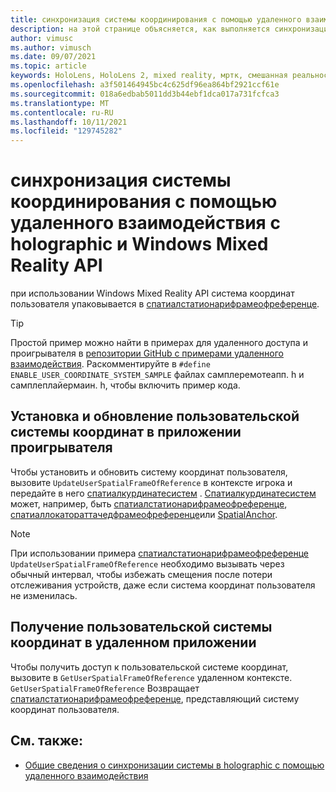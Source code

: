 ```yaml
---
title: синхронизация системы координирования с помощью удаленного взаимодействия с holographic и Windows Mixed Reality API
description: на этой странице объясняется, как выполняется синхронизация системы с помощью удаленного взаимодействия с holographic и Windows Mixed Reality API.
author: vimusc
ms.author: vimusch
ms.date: 09/07/2021
ms.topic: article
keywords: HoloLens, HoloLens 2, mixed reality, мртк, смешанная реальность набор средств, дополненная реальность, виртуальная реальность, телефоны смешанной реальности, обучение, учебник, начало работы, holographic удаленное взаимодействие
ms.openlocfilehash: a3f501464945bc4c625df96ea864bf2921ccf61e
ms.sourcegitcommit: 018a6edbab5011dd3b44ebf1dca017a731fcfca3
ms.translationtype: MT
ms.contentlocale: ru-RU
ms.lasthandoff: 10/11/2021
ms.locfileid: "129745282"
---
```

# <a name="coordinate-system-synchronization-with-holographic-remoting-and-the-windows-mixed-reality-api"></a>синхронизация системы координирования с помощью удаленного взаимодействия с holographic и Windows Mixed Reality API

при использовании Windows Mixed Reality API система координат пользователя упаковывается в [спатиалстатионарифрамеофреференце](/uwp/api/windows.perception.spatial.spatialstationaryframeofreference).

> [!TIP]
> Простой пример можно найти в примерах для удаленного доступа и проигрывателя в [репозитории GitHub с примерами удаленного взаимодействия](https://github.com/microsoft/MixedReality-HolographicRemoting-Samples).
>Раскомментируйте в ```#define ENABLE_USER_COORDINATE_SYSTEM_SAMPLE``` файлах самплеремотеапп. h и самплеплайермаин. h, чтобы включить пример кода.

## <a name="set-and-update-the-user-coordinate-system-in-the-player-app"></a>Установка и обновление пользовательской системы координат в приложении проигрывателя

Чтобы установить и обновить систему координат пользователя, вызовите ```UpdateUserSpatialFrameOfReference``` в контексте игрока и передайте в него [спатиалкурдинатесистем](/uwp/api/windows.perception.spatial.spatialCoordinateSystem) .
[Спатиалкурдинатесистем](/uwp/api/windows.perception.spatial.spatialCoordinateSystem) может, например, быть [спатиалстатионарифрамеофреференце](/uwp/api/windows.perception.spatial.spatialstationaryframeofreference), [спатиаллокатораттачедфрамеофреференце](/uwp/api/windows.perception.spatial.SpatialLocatorAttachedFrameOfReference)или [SpatialAnchor](/uwp/api/windows.perception.spatial.SpatialAnchor).

> [!NOTE]
> При использовании примера [спатиалстатионарифрамеофреференце](/uwp/api/windows.perception.spatial.spatialstationaryframeofreference) ```UpdateUserSpatialFrameOfReference``` необходимо вызывать через обычный интервал, чтобы избежать смещения после потери отслеживания устройств, даже если система координат пользователя не изменилась.

## <a name="get-the-user-coordinate-system-in-the-remote-app"></a>Получение пользовательской системы координат в удаленном приложении

Чтобы получить доступ к пользовательской системе координат, вызовите в ```GetUserSpatialFrameOfReference``` удаленном контексте.
```GetUserSpatialFrameOfReference``` Возвращает [спатиалстатионарифрамеофреференце](/uwp/api/windows.perception.spatial.spatialstationaryframeofreference), представляющий систему координат пользователя.

## <a name="see-also"></a>См. также:
* [Общие сведения о синхронизации системы в holographic с помощью удаленного взаимодействия](holographic-remoting-coordinate-system-synchronization.md)
